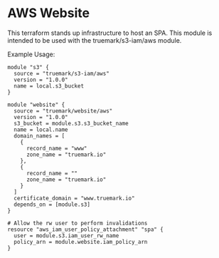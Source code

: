 # AWS Website

This terraform stands up infrastructure to host an SPA. This module is intended
to be used with the truemark/s3-iam/aws module.

Example Usage:
```hcl
module "s3" {
  source = "truemark/s3-iam/aws"
  version = "1.0.0"
  name = local.s3_bucket
}

module "website" {
  source = "truemark/website/aws"
  version = "1.0.0"
  s3_bucket = module.s3.s3_bucket_name
  name = local.name
  domain_names = [
    {
      record_name = "www"
      zone_name = "truemark.io"
    },
    {
      record_name = ""
      zone_name = "truemark.io"
    }
  ]
  certificate_domain = "www.truemark.io"
  depends_on = [module.s3]
}

# Allow the rw user to perform invalidations
resource "aws_iam_user_policy_attachment" "spa" {
  user = module.s3.iam_user_rw_name
  policy_arn = module.website.iam_policy_arn
}
```  

